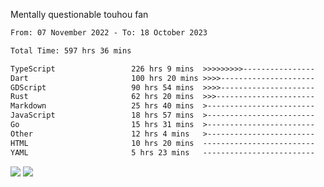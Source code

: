 Mentally questionable touhou fan



<!--START_SECTION:waka-->

```txt
From: 07 November 2022 - To: 18 October 2023

Total Time: 597 hrs 36 mins

TypeScript                 226 hrs 9 mins  >>>>>>>>>----------------   37.86 %
Dart                       100 hrs 20 mins >>>>---------------------   16.80 %
GDScript                   90 hrs 54 mins  >>>>---------------------   15.22 %
Rust                       62 hrs 20 mins  >>>----------------------   10.44 %
Markdown                   25 hrs 40 mins  >------------------------   04.30 %
JavaScript                 18 hrs 57 mins  >------------------------   03.17 %
Go                         15 hrs 31 mins  >------------------------   02.60 %
Other                      12 hrs 4 mins   >------------------------   02.02 %
HTML                       10 hrs 20 mins  -------------------------   01.73 %
YAML                       5 hrs 23 mins   -------------------------   00.90 %
```

<!--END_SECTION:waka-->

![](https://posei.me/horse_going_hard.gif)
![](https://posei.me/horse_going_hard.gif)
